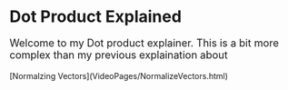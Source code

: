 # Dot Product Explained

<p style="font-size:18">
Welcome to my Dot product explainer. This is a bit  more complex than my previous explaination about</p> 
[Normalzing Vectors](VideoPages/NormalizeVectors.html)